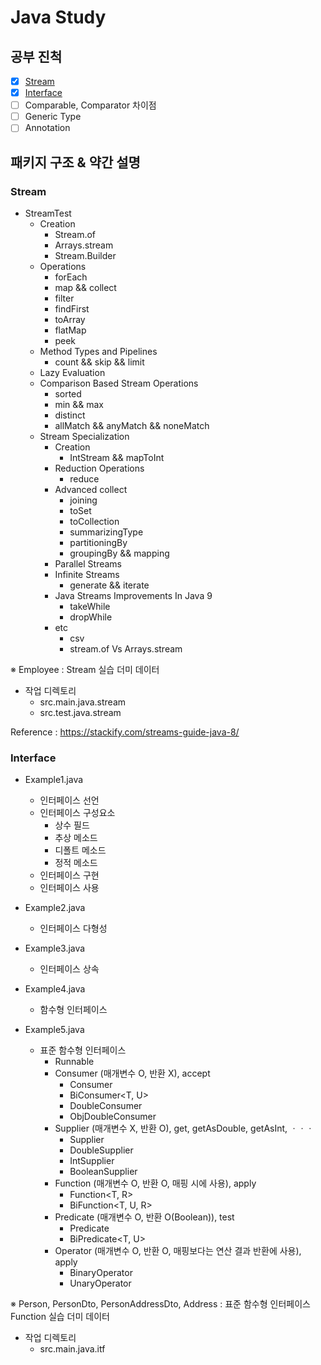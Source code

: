 # Java Study

## 공부 진척

- [x] [Stream](#Stream)
- [x] [Interface](#Interface)
- [ ] Comparable, Comparator 차이점
- [ ] Generic Type
- [ ] Annotation

## 패키지 구조 & 약간 설명

### Stream

- StreamTest
  - Creation
    - Stream.of
    - Arrays.stream
    - Stream.Builder<T>
  - Operations
    - forEach
    - map && collect
    - filter
    - findFirst
    - toArray
    - flatMap
    - peek
  - Method Types and Pipelines
    - count && skip && limit
  - Lazy Evaluation
  - Comparison Based Stream Operations
    - sorted
    - min && max
    - distinct
    - allMatch && anyMatch && noneMatch
  - Stream Specialization
    - Creation
      - IntStream && mapToInt
    - Reduction Operations
      - reduce
    - Advanced collect
      - joining
      - toSet
      - toCollection
      - summarizingType
      - partitioningBy
      - groupingBy && mapping
    - Parallel Streams
    - Infinite Streams
      - generate && iterate
    - Java Streams Improvements In Java 9
      - takeWhile
      - dropWhile
    - etc
      - csv
      - stream.of Vs Arrays.stream

※ Employee : Stream 실습 더미 데이터

- 작업 디렉토리
  - src.main.java.stream
  - src.test.java.stream

Reference : https://stackify.com/streams-guide-java-8/

### Interface

- Example1.java
    - 인터페이스 선언
    - 인터페이스 구성요소
      - 상수 필드
      - 추상 메소드
      - 디폴트 메소드
      - 정적 메소드
    - 인터페이스 구현
    - 인터페이스 사용
    
- Example2.java
    - 인터페이스 다형성

- Example3.java
    - 인터페이스 상속
    
- Example4.java
    - 함수형 인터페이스
    
- Example5.java
    - 표준 함수형 인터페이스
        - Runnable
        - Consumer (매개변수 O, 반환 X), accept
            - Consumer<T>
            - BiConsumer<T, U>
            - DoubleConsumer
            - ObjDoubleConsumer<T>
        - Supplier (매개변수 X, 반환 O), get, getAsDouble, getAsInt, ㆍㆍㆍ
            - Supplier<T>
            - DoubleSupplier
            - IntSupplier
            - BooleanSupplier
        - Function (매개변수 O, 반환 O, 매핑 시에 사용), apply
            - Function<T, R>
            - BiFunction<T, U, R>
        - Predicate (매개변수 O, 반환 O(Boolean)), test
            - Predicate<T>
            - BiPredicate<T, U>
        - Operator (매개변수 O, 반환 O, 매핑보다는 연산 결과 반환에 사용), apply
            - BinaryOperator<T>
            - UnaryOperator<T>
              
※ Person, PersonDto, PersonAddressDto, Address : 표준 함수형 인터페이스 Function 실습 더미 데이터

- 작업 디렉토리
  - src.main.java.itf
    
